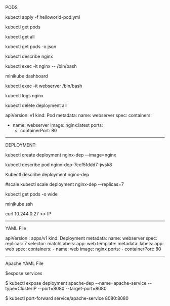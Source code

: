 PODS 

kubectl apply -f helloworld-pod.yml

kubectl get pods

kubectl get all

kubectl get pods -o json

kubectl describe nginx

kubectl exec -it nginx -- /bin/bash

minikube dashboard

kubectl exec -it webserver /bin/bash

kubectl logs nginx


kubectl delete deployment all





apiVersion: v1
kind: Pod
metadata:
  name: webserver
spec:
  containers:
  - name: webserver
    image: nginx:latest
    ports:
    - containerPort: 80



-------------------------------------------
DEPLOYMENT: 


kubectl create deployment nginx-dep --image=nginx


kubectl describe pod nginx-dep-7ccf5fddd7-jwsk8


Kubectl describe deployment nginx-dep 


#scale 
kubectl scale deployment nginx-dep --replicas=7

kubectl get pods -o wide 

minikube ssh
	
curl 10.244.0.27 >> IP 


---------------------------------------------------
YAML File 

apiVersion : apps/v1
kind: Deployment
metadata:
  name: webserver
spec: 
  replicas: 7 
  selector:
    matchLabels:
      app: web
  template:
    metadata:
      labels:
        app: web
    spec:
      containers:
      - name: web
        image: nginx
        ports:
        - containerPort: 80

--------------------------------------------------------

Apache YAML File 

$expose services 

$ kubectl expose deployment apache-dep --name=apache-service --type=ClusterIP --port=8080 --target-port=8080
 
$ kubectl port-forward service/apache-service 8080:8080
 


